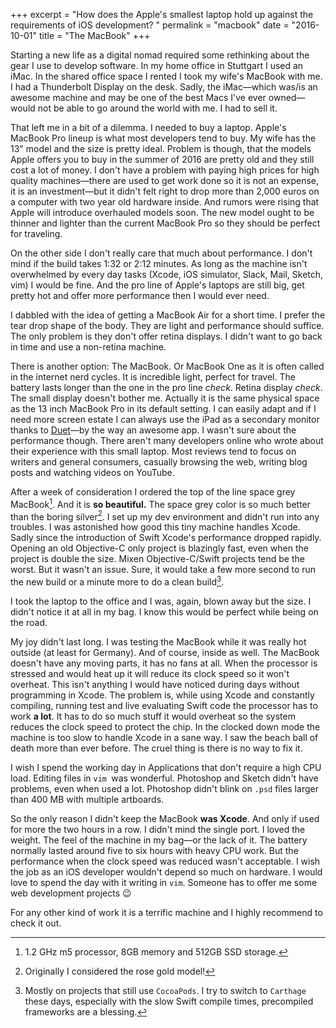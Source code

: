 +++
excerpt = "How does the Apple's smallest laptop hold up against the requirements of iOS development?&#160;"
permalink = "macbook"
date = "2016-10-01"
title = "The MacBook"
+++

Starting a new life as a digital nomad required some rethinking about the gear I use to develop software. In my home office in Stuttgart I used an iMac. In the shared office space I rented I took my wife's MacBook with me. I had a Thunderbolt Display on the desk. Sadly, the iMac—which was/is an awesome machine and may be one of the best Macs I've ever owned—would not be able to go around the world with me. I had to sell it.

That left me in a bit of a dilemma. I needed to buy a laptop. Apple's MacBook Pro lineup is what most developers tend to buy. My wife has the 13" model and the size is pretty ideal. Problem is though, that the models Apple offers you to buy in the summer of 2016 are pretty old and they still cost a lot of money. I don't have a problem with paying high prices for high quality machines—there are used to get work done so it is not an expense, it is an investment—but it didn't felt right to drop more than 2,000 euros on a computer with two year old hardware inside. And rumors were rising that Apple will introduce overhauled models soon. The new model ought to be thinner and lighter than the current MacBook Pro so they should be perfect for traveling.

On the other side I don't really care that much about performance. I don't mind if the build takes 1:32 or 2:12 minutes. As long as the machine isn't overwhelmed by every day tasks (Xcode, iOS simulator, Slack, Mail, Sketch, vim) I would be fine. And the pro line of Apple's laptops are still big, get pretty hot and offer more performance then I would ever need.

I dabbled with the idea of getting a MacBook Air for a short time. I prefer the tear drop shape of the body. They are light and performance should suffice. The only problem is they don't offer retina displays. I didn't want to go back in time and use a non-retina machine.

There is another option: The MacBook. Or MacBook One as it is often called in the internet nerd cycles. It is incredible light, perfect for travel. The battery lasts longer than the one in the pro line _check_. Retina display _check_. The small display doesn't bother me. Actually it is the same physical space as the 13 inch MacBook Pro in its default setting. I can easily adapt and if I need more screen estate I can always use the iPad as a secondary monitor thanks to [Duet](http://www.duetdisplay.com/)—by the way an awesome app. I wasn't sure about the performance though. There aren't many developers online who wrote about their experience with this small laptop. Most reviews tend to focus on writers and general consumers, casually browsing the web, writing blog posts and watching videos on YouTube.

After a week of consideration I ordered the top of the line space grey MacBook[^1]. And it is **so beautiful.** The space grey color is so much better than the boring silver[^2]. I set up my dev environment and didn't run into any troubles. I was astonished how good this tiny machine handles Xcode. Sadly since the introduction of Swift Xcode's performance dropped rapidly. Opening an old Objective-C only project is blazingly fast, even when the project is double the size. Mixen Objective-C/Swift projects tend be the worst. But it wasn't an issue. Sure, it would take a few more second to run the new build or a minute more to do a clean build[^3].

I took the laptop to the office and I was, again, blown away but the size. I didn't notice it at all in my bag. I know this would be perfect while being on the road.

My joy didn't last long. I was testing the MacBook while it was really hot outside (at least for Germany). And of course, inside as well. The MacBook doesn't have any moving parts, it has no fans at all. When the processor is stressed and would heat up it will reduce its clock speed so it won't overheat. This isn't anything I would have noticed during days without programming in Xcode. The problem is, while using Xcode and constantly compiling, running test and live evaluating Swift code the processor has to work **a lot**. It has to do so much stuff it would overheat so the system reduces the clock speed to protect the chip. In the clocked down mode the machine is too slow to handle Xcode in a sane way. I saw the beach ball of death more than ever before. The cruel thing is there is no way to fix it.

I wish I spend the working day in Applications that don't require a high CPU load. Editing files in `vim `was wonderful. Photoshop and Sketch didn't have problems, even when used a lot. Photoshop didn't blink on `.psd` files larger than 400 MB with multiple artboards.

So the only reason I didn't keep the MacBook **was Xcode**. And only if used for more the two hours in a row. I didn't mind the single port. I loved the weight. The feel of the machine in my bag—or the lack of it. The battery normally lasted around five to six hours with heavy CPU work. But the performance when the clock speed was reduced wasn't acceptable. I wish the job as an iOS developer wouldn't depend so much on hardware.  I would love to spend the day with it writing in `vim`. Someone has to offer me some web development projects 😉

For any other kind of work it is a terrific machine and I highly recommend to check it out.

[^1]: 1.2 GHz m5 processor, 8GB memory and 512GB SSD storage.

[^2]: Originally I considered the rose gold model!

[^3]: Mostly on projects that still use `CocoaPods`. I try to switch to `Carthage` these days, especially with the slow Swift compile times, precompiled frameworks are a blessing.

